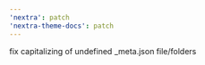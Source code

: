 ```yaml
---
'nextra': patch
'nextra-theme-docs': patch
---
```


fix capitalizing of undefined _meta.json file/folders
